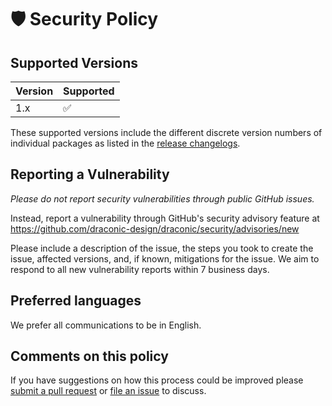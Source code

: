 # 🛡️ Security Policy

## Supported Versions

| Version | Supported          |
| ------- | ------------------ |
| 1.x     | :white_check_mark: |

These supported versions include the different discrete version numbers of
individual packages as listed in the
[release changelogs](https://github.com/draconic-design/draconic/releases).

## Reporting a Vulnerability

_Please do not report security vulnerabilities through public GitHub issues._

Instead, report a vulnerability through GitHub's security advisory feature at
https://github.com/draconic-design/draconic/security/advisories/new

Please include a description of the issue, the steps you took to create the
issue, affected versions, and, if known, mitigations for the issue. We aim to respond to all new vulnerability reports within 7 business days.

## Preferred languages

We prefer all communications to be in English.

## Comments on this policy

If you have suggestions on how this process could be improved please
[submit a pull request](https://github.com/draconic-design/draconic/compare)
or [file an issue](https://github.com/draconic-design/draconic/issues/new) to
discuss.
